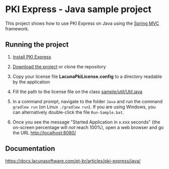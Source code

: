 # PKI Express - Java sample project

This project shows how to use PKI Express on Java using the [Spring MVC](http://spring.io/) framework.

## Running the project

1. [Install PKI Express](https://docs.lacunasoftware.com/articles/pki-express/setup/)

1. [Download the project](https://github.com/LacunaSoftware/PkiExpressSamples/archive/master.zip) or clone the repository

1. Copy your license file **LacunaPkiLicense.config** to a directory readable by the application

1. Fill the path to the license file on the class [sample/util/Util.java](src/main/java/sample/util/Util.java)

1. In a command prompt, navigate to the folder `Java` and run the command `gradlew run` (on Linux `./gradlew run`).
   If you are using Windows, you can alternatively double-click the file `Run-Sample.bat`.

1. Once you see the message "Started Application in x.xxx seconds" (the on-screen percentage
   will *not* reach 100%), open a web browser and go the URL [http://localhost:8080/](http://localhost:8080/)

## Documentation

https://docs.lacunasoftware.com/pt-br/articles/pki-express/java/
